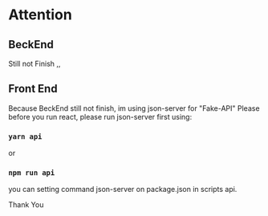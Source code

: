 # Attention

## BeckEnd

Still not Finish ,,

## Front End

Because BeckEnd still not finish, im using json-server for "Fake-API"
Please before you run react, please run json-server first using:

### `yarn api`
or
### `npm run api`

you can setting command json-server on package.json in scripts api.


Thank You
